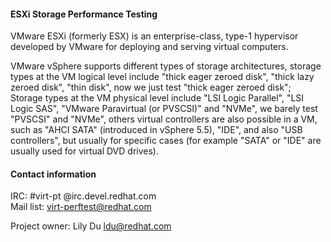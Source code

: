 #### ESXi Storage Performance Testing

VMware ESXi (formerly ESX) is an enterprise-class, type-1 hypervisor developed by VMware for deploying and serving virtual computers. 

VMware vSphere supports different types of storage architectures, storage types at the VM logical level include "thick eager zeroed disk", "thick lazy zeroed disk", "thin disk", now we just test "thick eager zeroed disk"; Storage types at the VM physical level include "LSI Logic Parallel", "LSI Logic SAS", "VMware Paravirtual (or PVSCSI)" and "NVMe", we barely test "PVSCSI" and "NVMe", others virtual controllers are also possible in a VM, such as "AHCI SATA" (introduced in vSphere 5.5), "IDE", and also "USB controllers", but usually for specific cases (for example "SATA" or "IDE" are usually used for virtual DVD drives).

#### Contact information

IRC: #virt-pt @irc.devel.redhat.com  
Mail list: virt-perftest@redhat.com

Project owner: Lily Du <ldu@redhat.com>
